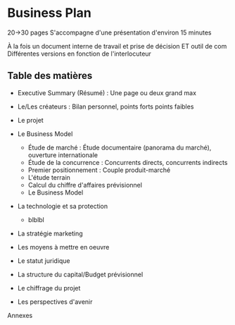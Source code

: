 # Business Plan
20->30 pages
S'accompagne d'une présentation d'environ 15 minutes

À la fois un document interne de travail et prise de décision ET outil de com
Différentes versions en fonction de l'interlocuteur

## Table des matières
* Executive Summary (Résumé) : Une page ou deux grand max
* Le/Les créateurs : Bilan personnel, points forts points faibles
* Le projet
* Le Business Model
    * Étude de marché : Étude documentaire (panorama du marché), ouverture internationale
    * Étude de la concurrence : Concurrents directs, concurrents indirects
    * Premier positionnement : Couple produit-marché
    * L'étude terrain
    * Calcul du chiffre d'affaires prévisionnel
    * Le Business Model
* La technologie et sa protection
    * blblbl
* La stratégie marketing
* Les moyens à mettre en oeuvre

* Le statut juridique
* La structure du capital/Budget prévisionnel
* Le chiffrage du projet
* Les perspectives d'avenir

Annexes
